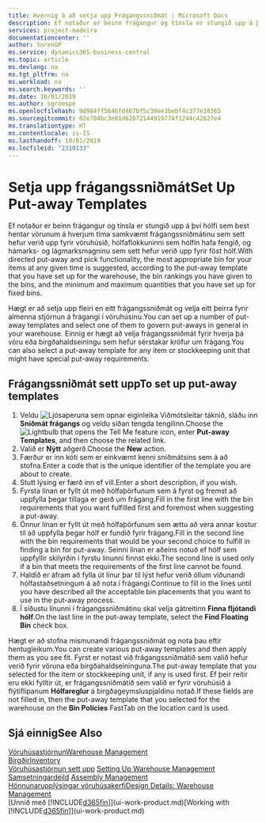 ```yaml
---
title: Hvernig á að setja upp Frágangssniðmát | Microsoft Docs
description: Ef notaður er beinn frágangur og tínsla er stungið upp á því hólfi sem best hentar vörunum á hverjum tíma samkvæmt frágangssniðmátinu sem sett hefur verið upp fyrir vöruhúsið, hólfaflokkuninni sem hólfin hafa fengið, og hámarks- og lágmarksmagninu sem sett hefur verið upp fyrir föst hólf.
services: project-madeira
documentationcenter: ''
author: SorenGP
ms.service: dynamics365-business-central
ms.topic: article
ms.devlang: na
ms.tgt_pltfrm: na
ms.workload: na
ms.search.keywords: ''
ms.date: 10/01/2019
ms.author: sgroespe
ms.openlocfilehash: 9d984ff5646fd467bf5c30ee3bebf4c377e38365
ms.sourcegitcommit: 02e704bc3e01d62072144919774f1244c42827e4
ms.translationtype: HT
ms.contentlocale: is-IS
ms.lasthandoff: 10/01/2019
ms.locfileid: "2310133"
---
```

# <a name="set-up-put-away-templates"></a><span data-ttu-id="2cd04-103">Setja upp frágangssniðmát</span><span class="sxs-lookup"><span data-stu-id="2cd04-103">Set Up Put-away Templates</span></span>
<span data-ttu-id="2cd04-104">Ef notaður er beinn frágangur og tínsla er stungið upp á því hólfi sem best hentar vörunum á hverjum tíma samkvæmt frágangssniðmátinu sem sett hefur verið upp fyrir vöruhúsið, hólfaflokkuninni sem hólfin hafa fengið, og hámarks- og lágmarksmagninu sem sett hefur verið upp fyrir föst hólf.</span><span class="sxs-lookup"><span data-stu-id="2cd04-104">With directed put-away and pick functionality, the most appropriate bin for your items at any given time is suggested, according to the put-away template that you have set up for the warehouse, the bin rankings you have given to the bins, and the minimum and maximum quantities that you have set up for fixed bins.</span></span>  

<span data-ttu-id="2cd04-105">Hægt er að setja upp fleiri en eitt frágangssniðmát og velja eitt þeirra fyrir almenna stjórnun á frágangi í vöruhúsinu.</span><span class="sxs-lookup"><span data-stu-id="2cd04-105">You can set up a number of put-away templates and select one of them to govern put-aways in general in your warehouse.</span></span> <span data-ttu-id="2cd04-106">Einnig er hægt að velja frágangssniðmát fyrir hverja þá vöru eða birgðahaldseiningu sem hefur sérstakar kröfur um frágang.</span><span class="sxs-lookup"><span data-stu-id="2cd04-106">You can also select a put-away template for any item or stockkeeping unit that might have special put-away requirements.</span></span>  

## <a name="to-set-up-put-away-templates"></a><span data-ttu-id="2cd04-107">Frágangssniðmát sett upp</span><span class="sxs-lookup"><span data-stu-id="2cd04-107">To set up put-away templates</span></span>  
1.  <span data-ttu-id="2cd04-108">Veldu ![Ljósaperuna sem opnar eiginleika Viðmótsleitar](media/ui-search/search_small.png "Segðu mér hvað þú vilt gera") táknið, sláðu inn **Sniðmát frágangs** og veldu síðan tengda tengilinn.</span><span class="sxs-lookup"><span data-stu-id="2cd04-108">Choose the ![Lightbulb that opens the Tell Me feature](media/ui-search/search_small.png "Tell me what you want to do") icon, enter **Put-away Templates**, and then choose the related link.</span></span>  
2.  <span data-ttu-id="2cd04-109">Valið er **Nýtt** aðgerð.</span><span class="sxs-lookup"><span data-stu-id="2cd04-109">Choose the **New** action.</span></span>  
3.  <span data-ttu-id="2cd04-110">Færður er inn kóti sem er einkvæmt kenni sniðmátsins sem á að stofna.</span><span class="sxs-lookup"><span data-stu-id="2cd04-110">Enter a code that is the unique identifier of the template you are about to create.</span></span>  
4.  <span data-ttu-id="2cd04-111">Stutt lýsing er færð inn ef vill.</span><span class="sxs-lookup"><span data-stu-id="2cd04-111">Enter a short description, if you wish.</span></span>  
5.  <span data-ttu-id="2cd04-112">Fyrsta línan er fyllt út með hólfaþörfunum sem á fyrst og fremst að uppfylla þegar tillaga er gerð um frágang.</span><span class="sxs-lookup"><span data-stu-id="2cd04-112">Fill in the first line with the bin requirements that you want fulfilled first and foremost when suggesting a put-away.</span></span>  
6.  <span data-ttu-id="2cd04-113">Önnur línan er fyllt út með hólfaþörfunum sem ættu að vera annar kostur til að uppfylla þegar hólf er fundið fyrir frágang.</span><span class="sxs-lookup"><span data-stu-id="2cd04-113">Fill in the second line with the bin requirements that would be your second choice to fulfill in finding a bin for put-away.</span></span> <span data-ttu-id="2cd04-114">Seinni línan er aðeins notuð ef hólf sem uppfyllir skilyrðin í fyrstu línunni finnst ekki.</span><span class="sxs-lookup"><span data-stu-id="2cd04-114">The second line is used only if a bin that meets the requirements of the first line cannot be found.</span></span>  
7.  <span data-ttu-id="2cd04-115">Haldið er áfram að fylla út línur þar til lýst hefur verið öllum viðunandi hólfastaðsetningum á að nota í frágangi.</span><span class="sxs-lookup"><span data-stu-id="2cd04-115">Continue to fill in the lines until you have described all the acceptable bin placements that you want to use in the put-away process.</span></span>  
8.  <span data-ttu-id="2cd04-116">Í síðustu línunni í frágangssniðmátinu skal velja gátreitinn **Finna fljótandi hólf**.</span><span class="sxs-lookup"><span data-stu-id="2cd04-116">On the last line in the put-away template, select the **Find Floating Bin** check box.</span></span>  

<span data-ttu-id="2cd04-117">Hægt er að stofna mismunandi frágangssniðmát og nota þau eftir hentugleikum.</span><span class="sxs-lookup"><span data-stu-id="2cd04-117">You can create various put-away templates and then apply them as you see fit.</span></span> <span data-ttu-id="2cd04-118">Fyrst er notast við frágangssniðmátið sem valið hefur verið fyrir vöruna eða birgðahaldseininguna.</span><span class="sxs-lookup"><span data-stu-id="2cd04-118">The put-away template that you selected for the item or stockkeeping unit, if any is used first.</span></span> <span data-ttu-id="2cd04-119">Ef þeir reitir eru ekki fylltir út, er frágangssniðmátið sem valið er fyrir vöruhúsið á flýtiflipanum **Hólfareglur** á birgðageymsluspjaldinu notað.</span><span class="sxs-lookup"><span data-stu-id="2cd04-119">If these fields are not filled in, then the put-away template that you selected for the warehouse on the **Bin Policies** FastTab on the location card is used.</span></span>  

## <a name="see-also"></a><span data-ttu-id="2cd04-120">Sjá einnig</span><span class="sxs-lookup"><span data-stu-id="2cd04-120">See Also</span></span>  
[<span data-ttu-id="2cd04-121">Vöruhúsastjórnun</span><span class="sxs-lookup"><span data-stu-id="2cd04-121">Warehouse Management</span></span>](warehouse-manage-warehouse.md)  
[<span data-ttu-id="2cd04-122">Birgðir</span><span class="sxs-lookup"><span data-stu-id="2cd04-122">Inventory</span></span>](inventory-manage-inventory.md)  
<span data-ttu-id="2cd04-123">[Vöruhúsastjórnun sett upp](warehouse-setup-warehouse.md)   </span><span class="sxs-lookup"><span data-stu-id="2cd04-123">[Setting Up Warehouse Management](warehouse-setup-warehouse.md)   </span></span>  
<span data-ttu-id="2cd04-124">[Samsetningardeild](assembly-assemble-items.md)  </span><span class="sxs-lookup"><span data-stu-id="2cd04-124">[Assembly Management](assembly-assemble-items.md)  </span></span>  
[<span data-ttu-id="2cd04-125">Hönnunarupplýsingar vöruhúsakerfi</span><span class="sxs-lookup"><span data-stu-id="2cd04-125">Design Details: Warehouse Management</span></span>](design-details-warehouse-management.md)  
<span data-ttu-id="2cd04-126">[Unnið með [!INCLUDE[d365fin](includes/d365fin_md.md)]](ui-work-product.md)</span><span class="sxs-lookup"><span data-stu-id="2cd04-126">[Working with [!INCLUDE[d365fin](includes/d365fin_md.md)]](ui-work-product.md)</span></span>
